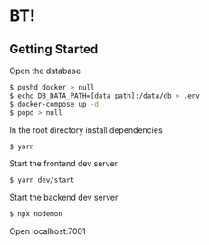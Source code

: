 # BT!

## Getting Started

Open the database

```bash
$ pushd docker > null
$ echo DB_DATA_PATH=[data path]:/data/db > .env
$ docker-compose up -d
$ popd > null
```

In the root directory install dependencies

```bash
$ yarn
```

Start the frontend dev server

```bash
$ yarn dev/start
```

Start the backend dev server

```bash
$ npx nodemon
```

Open localhost:7001

